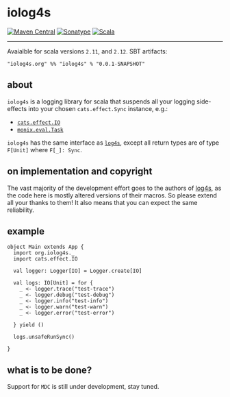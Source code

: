 # iolog4s
[![Maven Central](https://img.shields.io/maven-central/v/org.iolog4s/org.iolog4s_2.12.svg)](https://maven-badges.herokuapp.com/maven-central/org.iolog4s/org.iolog4s_2.12) [![Sonatype](https://img.shields.io/nexus/r/https/oss.sonatype.org/org.iolog4s/org.iolog4s_2.12.svg)](https://oss.sonatype.org/#nexus-search;quick~iolog4s_2.12)  [![Scala](https://img.shields.io/badge/scala-2.12.5-brightgreen.svg)](https://github.com/scala/scala/releases/tag/v2.12.5)

-------------------------

Avaialble for scala versions `2.11`, and `2.12`. SBT artifacts:

```
"iolog4s.org" %% "iolog4s" % "0.0.1-SNAPSHOT"
```

## about

`iolog4s` is a logging library for scala that suspends all your logging side-effects into your chosen `cats.effect.Sync` instance, e.g.:
 * [`cats.effect.IO`](https://github.com/typelevel/cats-effect)
 * [`monix.eval.Task`](https://github.com/monix/monix)

`iolog4s` has the same interface as [`log4s`](https://github.com/Log4s/log4s), except all return types are of type `F[Unit]` where `F[_]: Sync`.


## on implementation and copyright

The vast majority of the development effort goes to the authors of [log4s](https://github.com/Log4s/log4s), as the code here is mostly altered versions of their macros. So please extend all your thanks to them! It also means that you can expect the same reliability.

## example

```
object Main extends App {
  import org.iolog4s._
  import cats.effect.IO

  val logger: Logger[IO] = Logger.create[IO]

  val logs: IO[Unit] = for {
    _ <- logger.trace("test-trace")
    _ <- logger.debug("test-debug")
    _ <- logger.info("test-info")
    _ <- logger.warn("test-warn")
    _ <- logger.error("test-error")

  } yield ()

  logs.unsafeRunSync()

}
```

## what is to be done?

Support for `MDC` is still under development, stay tuned.